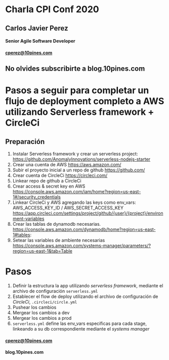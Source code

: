 # Charla CPI Conf 2020

## Carlos Javier Perez
#### Senior Agile Software Developer
#### cperez@10pines.com

## No olvides subscribirte a blog.10pines.com

# Pasos a seguir para completar un flujo de deployment completo a AWS utilizando Serverless framework + CircleCi

## Preparación

1. Instalar Serverless framework y crear un serverless project: https://github.com/AnomalyInnovations/serverless-nodejs-starter
2. Crear una cuenta de AWS
https://aws.amazon.com/
3. Subir el proyecto inicial a un repo de github
https://github.com/
4. Crear cuenta de CircleCi
https://circleci.com/
5. Linkear repo de github a CircleCi
6. Crear access & secret key en AWS
https://console.aws.amazon.com/iam/home?region=us-east-1#/security_credentials
7. Linkear CircleCi y AWS agregando las keys como env_vars: AWS_ACCESS_KEY_ID / AWS_SECRET_ACCESS_KEY
https://app.circleci.com/settings/project/github/{user}/{project}/environment-variables
8. Crear las tablas de dynamodb necesarias.
https://console.aws.amazon.com/dynamodb/home?region=us-east-1#tables:
9. Setear las variables de ambiente necesarias
https://console.aws.amazon.com/systems-manager/parameters/?region=us-east-1&tab=Table

# Pasos

1. Definir la estructura la app utilizando _serverless framework_, mediante el archivo de configuración `serverless.yml`
2. Establecer el flow de deploy utilizando el archivo de configuración de _CircleCi_, `.circleci/circle.yml`
3. Pushear los cambios
4. Mergear los cambios a dev
5. Mergear los cambios a prod
6. `serverless.yml` define las env_vars específicas para cada stage, linkeando a su db correspondiente mediante el _systems manager_

#### cperez@10pines.com
#### blog.10pines.com
